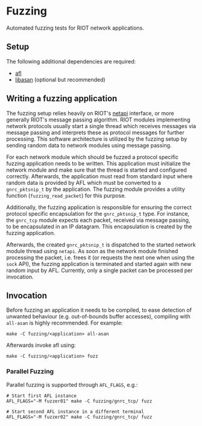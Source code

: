 # Fuzzing

Automated fuzzing tests for RIOT network applications.

## Setup

The following additional dependencies are required:

* [afl][afl homepage]
* [libasan][sanitizers github] (optional but recommended)

## Writing a fuzzing application

The fuzzing setup relies heavily on RIOT's [netapi][netapi doc]
interface, or more generally RIOT's message passing algorithm. RIOT
modules implementing network protocols usually start a single thread
which receives messages via message passing and interprets these as
protocol messages for further processing. This software architecture is
utilized by the fuzzing setup by sending random data to network modules
using message passing.

For each network module which should be fuzzed a protocol specific
fuzzing application needs to be written. This application must
initialize the network module and make sure that the thread is started
and configured correctly. Afterwards, the application must read from
standard input where random data is provided by AFL which must be
converted to a `gnrc_pktsnip_t` by the application. The fuzzing module
provides a utility function (`fuzzing_read_packet`) for this purpose.

Additionally, the fuzzing application is responsible for ensuring the
correct protocol specific encapsulation for the `gnrc_pktsnip_t` type.
For instance, the `gnrc_tcp` module expects each packet, received
via message passing, to be encapsulated in an IP datagram. This
encapsulation is created by the fuzzing application.

Afterwards, the created `gnrc_pktsnip_t` is dispatched to the started
network module thread using `netapi`. As soon as the network module
finished processing the packet, i.e. frees it (or requests the next one
when using the `sock` API), the fuzzing application is terminated and
started again with new random input by AFL. Currently, only a single
packet can be processed per invocation.

## Invocation

Before fuzzing an application it needs to be compiled, to ease detection
of unwanted behaviour (e.g. out-of-bounds buffer accesses), compiling
with `all-asan` is highly recommended. For example:

	make -C fuzzing/<application> all-asan

Afterwards invoke afl using:

	make -C fuzzing/<application> fuzz

### Parallel Fuzzing

Parallel fuzzing is supported through `AFL_FLAGS`, e.g.:

	# Start first AFL instance
	AFL_FLAGS="-M fuzzer01" make -C fuzzing/gnrc_tcp/ fuzz

	# Start second AFL instance in a different terminal
	AFL_FLAGS="-M fuzzer02" make -C fuzzing/gnrc_tcp/ fuzz

[sanitizers github]: https://github.com/google/sanitizers
[afl homepage]: http://lcamtuf.coredump.cx/afl/
[netapi doc]: https://riot-os.org/api/netapi_8h.html
